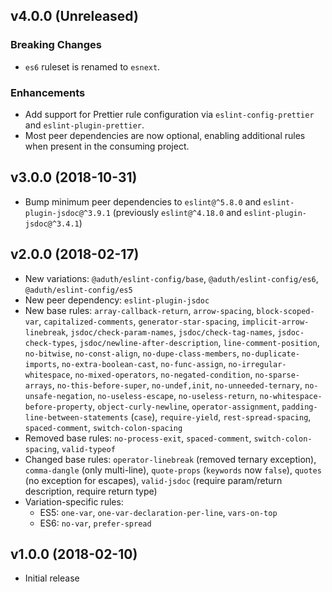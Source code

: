 ## v4.0.0 (Unreleased)

### Breaking Changes

- `es6` ruleset is renamed to `esnext`.

### Enhancements

- Add support for Prettier rule configuration via `eslint-config-prettier` and `eslint-plugin-prettier`.
- Most peer dependencies are now optional, enabling additional rules when present in the consuming project.

## v3.0.0 (2018-10-31)

- Bump minimum peer dependencies to `eslint@^5.8.0` and `eslint-plugin-jsdoc@^3.9.1` (previously `eslint@^4.18.0` and `eslint-plugin-jsdoc@^3.4.1`)

## v2.0.0 (2018-02-17)

- New variations: `@aduth/eslint-config/base`, `@aduth/eslint-config/es6`, `@aduth/eslint-config/es5`
- New peer dependency: `eslint-plugin-jsdoc`
- New base rules: `array-callback-return`, `arrow-spacing`, `block-scoped-var`, `capitalized-comments`, `generator-star-spacing`, `implicit-arrow-linebreak`, `jsdoc/check-param-names`, `jsdoc/check-tag-names`, `jsdoc-check-types`, `jsdoc/newline-after-description`, `line-comment-position`, `no-bitwise`, `no-const-align`, `no-dupe-class-members`, `no-duplicate-imports`, `no-extra-boolean-cast`, `no-func-assign`, `no-irregular-whitespace`, `no-mixed-operators`, `no-negated-condition`, `no-sparse-arrays`, `no-this-before-super`, `no-undef,init`, `no-unneeded-ternary`, `no-unsafe-negation`, `no-useless-escape`, `no-useless-return`, `no-whitespace-before-property`, `object-curly-newline`, `operator-assignment`, `padding-line-between-statements` (`case`), `require-yield`, `rest-spread-spacing`, `spaced-comment`, `switch-colon-spacing`
- Removed base rules: `no-process-exit`, `spaced-comment`, `switch-colon-spacing`, `valid-typeof`
- Changed base rules: `operator-linebreak` (removed ternary exception), `comma-dangle` (only multi-line), `quote-props` (`keywords` now `false`), `quotes` (no exception for escapes), `valid-jsdoc` (require param/return description, require return type)
- Variation-specific rules:
  - ES5: `one-var`, `one-var-declaration-per-line`, `vars-on-top`
  - ES6: `no-var`, `prefer-spread`

## v1.0.0 (2018-02-10)

- Initial release
